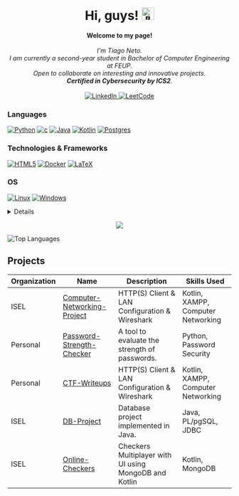 <h1 align="center">Hi, guys! <img src="https://github.com/wervlad/wervlad/assets/24524555/766d336d-b87d-44ba-807c-c51de2bc6b4d" width="28px" alt="👋"></h1>
<p align="center">
    <b>Welcome to my page!</b><br><br>
    <i>
        I'm Tiago Neto.<br>
        I am currently a second-year student in Bachelor of Computer Engineering at FEUP.<br>
        Open to collaborate on interesting and innovative projects.<br>
        <b>Certified in Cybersecurity by ICS2</b>.<br>
    </i><br>
    <a href="https://www.linkedin.com/in/tiago-neto-a6a2b11a8/">
        <img src="https://img.shields.io/badge/LinkedIn-blue?style=flat-square&logo=linkedin" alt="LinkedIn">
    <a href="https://leetcode.com/mrneto1710">
        <img src="https://img.shields.io/badge/LeetCode-blue?style=flat-square&logo=LeetCode" alt="LeetCode">
    </a>
</p>

### Languages
[![Python](https://img.shields.io/badge/python-black?style=for-the-badge&logo=python)](https://github.com/MrNeto17)
[![c](https://img.shields.io/badge/C/C++-black?style=for-the-badge&logo=C)](https://github.com/MrNeto17)
[![Java](https://img.shields.io/badge/java-black?style=for-the-badge&logo=openjdk)](https://github.com/MrNeto17)
[![Kotlin](https://img.shields.io/badge/kotlin-black?style=for-the-badge&logo=kotlin)](https://github.com/MrNeto17)
[![Postgres](https://img.shields.io/badge/postgres-%23316192.svg?style=for-the-badge&logo=postgresql&logoColor=white)](https://github.com/MrNeto17)

### Technologies & Frameworks
[![HTML5](https://img.shields.io/badge/html5-black?style=for-the-badge&logo=html5)](https://hub.docker.com/u/wervlad)
[![Docker](https://img.shields.io/badge/docker-black?style=for-the-badge&logo=docker)](https://hub.docker.com/u/wervlad)
[![LaTeX](https://img.shields.io/badge/latex-%23008080.svg?style=for-the-badge&logo=latex&logoColor=black)](https://github.com/MrNeto17)

### OS
[![Linux](https://img.shields.io/badge/linux-black?style=for-the-badge&logo=Linux)](https://github.com/wervlad)
[![Windows](https://img.shields.io/badge/Windows-black?style=for-the-badge&logo=Windows)](https://github.com/wervlad)

<details>
<p align="center">
  <a href="https://github.com/MrNeto17">
    <img src="http://github-profile-summary-cards.vercel.app/api/cards/profile-details?username=MrNeto17&theme=transparent" />
  </a>
  <a href="https://github.com/MrNeto17">
    <img src="https://github-readme-streak-stats.herokuapp.com/?user=MrNeto17&hide_border=true&card_width=338&theme=transparent" />
  </a>
  <a href="https://github.com/MrNeto17">
    <img src="http://github-profile-summary-cards.vercel.app/api/cards/stats?username=MrNeto17&theme=transparent" />
  </a>
  <a href="https://github.com/MrNeto17">
    <img src="https://github-readme-stats.vercel.app/api/top-langs/?username=MrNeto17&langs_count=10&exclude_repo=&hide=jupyter%20notebook,vim%20script,cmake,makefile,batchfile,emacs%20lisp,css,html&layout=default&card_width=699&hide_border=true&theme=transparent" />
  </a>
</p>
</details>

<p align="center">
  <a href="https://github.com/MrNeto17">
    <img src="https://komarev.com/ghpvc/?username=MrNeto17&color=blue&style=flat)" />
  </a>
</p>

![Top Languages](https://github-readme-stats.vercel.app/api/top-langs/?username=MrNeto17&layout=compact&theme=radical)


## Projects

| Organization | Name | Description | Skills Used |
|--------------|------|-------------|-------------|
| ISEL     | [Computer-Networking-Project](https://github.com/MrNeto17/Computer-Networking-Project) | HTTP(S) Client & LAN Configuration & Wireshark | Kotlin, XAMPP, Computer Networking |
| Personal     | [Password-Strength-Checker](https://github.com/MrNeto17/Password-Strength-Checker) | A tool to evaluate the strength of passwords. | Python, Password Security |
| Personal   | [CTF-Writeups](https://github.com/MrNeto17/ctf_walkthroughs) | HTTP(S) Client & LAN Configuration & Wireshark | Kotlin, XAMPP, Computer Networking |
| ISEL     | [DB-Project](https://github.com/MrNeto17/DB-Project) | Database project implemented in Java. | Java, PL/pgSQL, JDBC |
| ISEL     | [Online-Checkers](https://github.com/MrNeto17/Checkers-Multiplayer-Kotlin) | Checkers Multiplayer with UI using MongoDB and Kotlin  | Kotlin, MongoDB |


